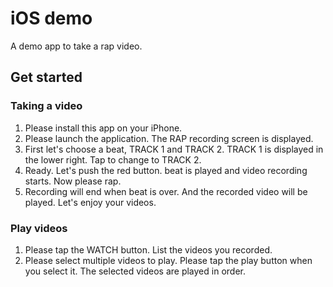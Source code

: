 # iOS demo

A demo app to take a rap video.

## Get started

### Taking a video

1. Please install this app on your iPhone.
2. Please launch the application. The RAP recording screen is displayed.
3. First let's choose a beat, TRACK 1 and TRACK 2. TRACK 1 is displayed in the lower right. Tap to change to TRACK 2.
4. Ready. Let's push the red button. beat is played and video recording starts. Now please rap.
5. Recording will end when beat is over. And the recorded video will be played. Let's enjoy your videos.

### Play videos
1. Please tap the WATCH button. List the videos you recorded.
2. Please select multiple videos to play. Please tap the play button when you select it. The selected videos are played in order.

